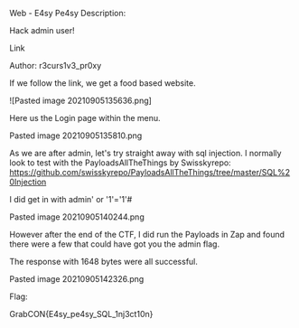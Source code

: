 Web - E4sy Pe4sy
Description:

Hack admin user!

Link

Author: r3curs1v3_pr0xy

If we follow the link, we get a food based website.

![Pasted image 20210905135636.png]

Here us the Login page within the menu.

Pasted image 20210905135810.png

As we are after admin, let's try straight away with sql injection. I normally look to test with the PayloadsAllTheThings by Swisskyrepo:
https://github.com/swisskyrepo/PayloadsAllTheThings/tree/master/SQL%20Injection

I did get in with admin' or '1'='1'#

Pasted image 20210905140244.png

However after the end of the CTF, I did run the Payloads in Zap and found there were a few that could have got you the admin flag.

The response with 1648 bytes were all successful.

Pasted image 20210905142326.png

Flag:

GrabCON{E4sy_pe4sy_SQL_1nj3ct10n}
